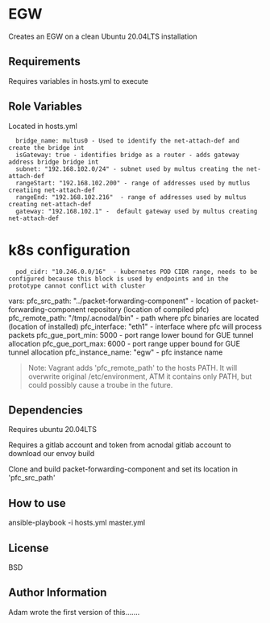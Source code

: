 EGW
=========

Creates an EGW on a clean Ubuntu 20.04LTS installation

Requirements
------------

Requires variables in hosts.yml to execute

Role Variables
--------------

Located in hosts.yml

      bridge_name: multus0 - Used to identify the net-attach-def and create the bridge int
      isGateway: true - identifies bridge as a router - adds gateway address bridge bridge int
      subnet: "192.168.102.0/24" - subnet used by multus creating the net-attach-def
      rangeStart: "192.168.102.200" - range of addresses used by mutlus creatiing net-attach-def
      rangeEnd: "192.168.102.216"  - range of addresses used by multus creating net-attach-def
      gateway: "192.168.102.1" -  default gateway used by multus creating net-attach-def

# k8s configuration

      pod_cidr: "10.246.0.0/16"  - kubernetes POD CIDR range, needs to be configured because this block is used by endpoints and in the prototype cannot conflict with cluster

  vars:
    pfc_src_path: "../packet-forwarding-component" - location of packet-forwarding-component repository (location of compiled pfc)
    pfc_remote_path: "/tmp/.acnodal/bin" - path where pfc binaries are located (location of installed)
    pfc_interface: "eth1" - interface where pfc will process packets
    pfc_gue_port_min: 5000 - port range lower bound for GUE tunnel allocation
    pfc_gue_port_max: 6000 - port range upper bound for GUE tunnel allocation
    pfc_instance_name: "egw" - pfc instance name

> Note: Vagrant adds 'pfc_remote_path' to the hosts PATH. It will overwrite original /etc/environment, ATM it contains only PATH, but could possibly cause a troube in the future.

Dependencies
------------

Requires ubuntu 20.04LTS

Requires a gitlab account and token from acnodal gitlab account to download our envoy build

Clone and build packet-forwarding-component and set its location in 'pfc_src_path'

How to use
----------------

ansible-playbook -i hosts.yml master.yml

License
-------

BSD

Author Information
------------------

Adam wrote the first version of this.......
